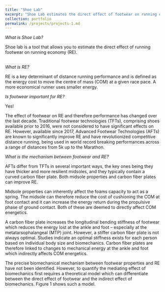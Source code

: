 ```yaml
---
title: "Shoe Lab"
excerpt: "Shoe Lab estimates the direct effect of footwear on running economy <br/><img src='/images/500x300.png'>"
collection: portfolio
permalink: /projects/projects-1.md
---
```


*What is Shoe Lab?*  

Shoe lab is a tool that allows you to estimate the direct effect of running footwear on running economy (RE).  
<br>

*What is RE?*  

RE is a key determinant of distance running performance and is defined as the energy cost to move the centre of mass (COM) at a given race pace. A more economical runner uses smaller energy.  


*Is footwear important for RE?*  


Yes!  


The effect of footwear on RE and therefore performance has changed over the last decade. Traditional footwear technologies (TFTs), comprising shoes available prior to 2016, were not considered to have significant effects on RE. However, available since 2017, Advanced Footwear Technologies (AFTs) are known to significantly improve RE and have revolutionized competitive distance running, being used in world record breaking performances across a range of distances from 5k up to the Marathon.  


*What is the mechanism between footwear and RE?*  


AFTs differ from TFTs in several important ways, the key ones being they have thicker and more resilient midsoles, and they typically contain a curved carbon fiber plate. Both midsole properties and carbon fiber plates can improve RE.  


Midsole properties can inherently affect the foams capacity to act as a spring. The midsole can therefore reduce the cost of cushioning the COM at foot contact and it can increase the energy return during the propulsive phase of ground contact. Both of these are deemed to directly affect COM energetics.  


A carbon fiber plate increases the longitudinal bending stiffness of footwear which reduces the energy lost at the ankle and foot – especially at the metatarsophalangeal (MTP) joint. However, a stiffer carbon fiber plate is not always optimal. Studies indicate an optimal stiffness exists for each person based on individual body size and biomechanics. Carbon fiber plates are therefore linked to changes to mechanical energy at the ankle and foot which indirectly affects COM energetics.  


The precise biomechanical mechanism between footwear properties and RE have not been identified. However, to quantify the mediating effect of biomechanics first requires a theoretical model which can differentiate between the direct effect of footwear and the indirect effect of biomechanics. Figure 1 shows such a model.  

 
